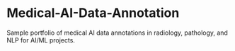 # Medical-AI-Data-Annotation
Sample portfolio of medical AI data annotations in radiology, pathology, and NLP for AI/ML projects.
